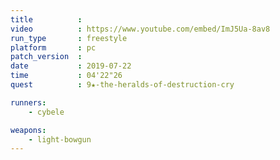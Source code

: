 ```yaml
---
title          :
video          : https://www.youtube.com/embed/ImJ5Ua-8av8
run_type       : freestyle
platform       : pc
patch_version  : 
date           : 2019-07-22
time           : 04'22"26
quest          : 9★-the-heralds-of-destruction-cry

runners:
    - cybele

weapons:
    - light-bowgun
---
```

